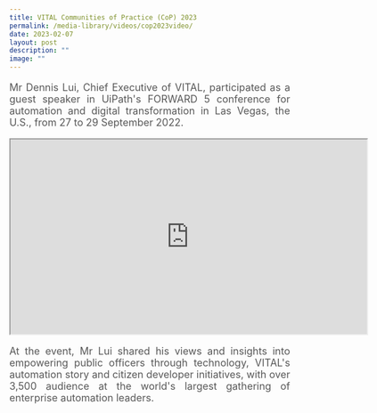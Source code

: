 ```yaml
---
title: VITAL Communities of Practice (CoP) 2023
permalink: /media-library/videos/cop2023video/
date: 2023-02-07
layout: post
description: ""
image: ""
---
```

<p style="font-size: 18px;color:#585858;text-align:justify;">
Mr Dennis Lui, Chief Executive of VITAL, participated as a guest speaker in UiPath's FORWARD 5 conference for automation and digital transformation in Las Vegas, the U.S., from 27 to 29 September 2022.
</p>

<div class="home-video"><iframe allowfullscreen="" allow="encrypted-media" src="https://www.youtube.com/embed/TdN3yen15Os" height="350" width="640" id="video_player"></iframe></div>

<p style="font-size: 18px;color:#585858;text-align:justify;">
At the event, Mr Lui shared his views and insights into empowering public officers through technology, VITAL's automation story and citizen developer initiatives, with over 3,500 audience at the world's largest gathering of enterprise automation leaders.
</p>